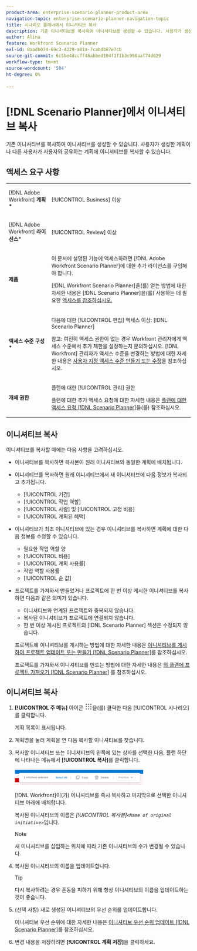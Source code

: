 ```yaml
---
product-area: enterprise-scenario-planner-product-area
navigation-topic: enterprise-scenario-planner-navigation-topic
title: 시나리오 플래너에서 이니셔티브 복사
description: 기존 이니셔티브를 복사하여 이니셔티브를 생성할 수 있습니다. 사용자가 생성한 계획이나 다른 사용자가 사용자와 공유하는 계획에 이니셔티브를 복사할 수 있습니다.
author: Alina
feature: Workfront Scenario Planner
exl-id: 0aadb074-69c3-4229-a01a-7cabdb87e7cb
source-git-commit: 6c5be4dccff46abbed104f1f1b3c958aaf74d629
workflow-type: tm+mt
source-wordcount: '504'
ht-degree: 0%

---
```


# [!DNL Scenario Planner]에서 이니셔티브 복사

기존 이니셔티브를 복사하여 이니셔티브를 생성할 수 있습니다. 사용자가 생성한 계획이나 다른 사용자가 사용자와 공유하는 계획에 이니셔티브를 복사할 수 있습니다.

## 액세스 요구 사항

<table style="table-layout:auto"> 
 <col> 
 <col> 
 <tbody> 
  <tr> 
   <td> <p>[!DNL Adobe Workfront]<b> 계획*</b> </p> </td> 
   <td>[!UICONTROL Business] 이상</td> 
  </tr> 
  <tr> 
   <td> <p>[!DNL Adobe Workfront]<b> 라이선스</b>*</p> </td> 
   <td> <p>[!UICONTROL Review] 이상</p> </td> 
  </tr> 
  <tr> 
   <td><b>제품</b> </td> 
   <td> <p>이 문서에 설명된 기능에 액세스하려면 [!DNL Adobe Workfront Scenario Planner]에 대한 추가 라이선스를 구입해야 합니다.</p> <p>[!DNL Workfront Scenario Planner]을(를) 얻는 방법에 대한 자세한 내용은 [!DNL Scenario Planner]</a>을(를) 사용하는 데 필요한 <a href="../scenario-planner/access-needed-to-use-sp.md" class="MCXref xref">액세스를 참조하십시오. </p> </td> 
  </tr> 
  <tr data-mc-conditions=""> 
   <td><strong>액세스 수준 구성*</strong> </td> 
   <td> <p>다음에 대한 [!UICONTROL 편집] 액세스 이상: [!DNL Scenario Planner]</p> <p>참고: 여전히 액세스 권한이 없는 경우 Workfront 관리자에게 액세스 수준에서 추가 제한을 설정하는지 문의하십시오. [!DNL Workfront] 관리자가 액세스 수준을 변경하는 방법에 대한 자세한 내용은 <a href="../administration-and-setup/add-users/configure-and-grant-access/create-modify-access-levels.md" class="MCXref xref">사용자 지정 액세스 수준 만들기 또는 수정</a>을 참조하십시오.</p> </td> 
  </tr> 
  <tr data-mc-conditions=""> 
   <td> <p><strong>개체 권한</strong> </p> </td> 
   <td> <p>플랜에 대한 [!UICONTROL 관리] 권한</p> <p>플랜에 대한 추가 액세스 요청에 대한 자세한 내용은 <a href="../scenario-planner/request-access-to-plan.md" class="MCXref xref">플랜에 대한 액세스 요청 [!DNL Scenario Planner]</a>을(를) 참조하십시오.</p> </td> 
  </tr> 
 </tbody> 
</table>

## 이니셔티브 복사

이니셔티브를 복사할 때에는 다음 사항을 고려하십시오.

* 이니셔티브를 복사하면 복사본이 원래 이니셔티브와 동일한 계획에 배치됩니다.
* 이니셔티브를 복사하면 원래 이니셔티브에서 새 이니셔티브에 다음 정보가 복사되고 추가됩니다.

   * [!UICONTROL 기간]
   * [!UICONTROL 작업 역할]
   * [!UICONTROL 사람] 및 [!UICONTROL 고정 비용]
   * [!UICONTROL 계획된 혜택]

* 이니셔티브가 최초 이니셔티브에 있는 경우 이니셔티브를 복사하면 계획에 대한 다음 정보를 수정할 수 있습니다.

   * 필요한 작업 역할 양
   * [!UICONTROL 비용]
   * [!UICONTROL 계획 사용률]
   * 작업 역할 사용률
   * [!UICONTROL 순 값]

* 프로젝트를 가져와서 만들었거나 프로젝트에 한 번 이상 게시한 이니셔티브를 복사하면 다음과 같은 의미가 있습니다.

   * 이니셔티브와 연계된 프로젝트와 중복되지 않습니다.
   * 복사된 이니셔티브가 프로젝트에 연결되지 않습니다.
   * 한 번 이상 게시된 프로젝트의 [!DNL Scenario Planner] 섹션은 수정되지 않습니다.

  프로젝트에 이니셔티브를 게시하는 방법에 대한 자세한 내용은 [이니셔티브를 게시하여 프로젝트 업데이트 또는 만들기 [!DNL Scenario Planner]](../scenario-planner/publish-scenarios-update-projects.md)를 참조하십시오.

  프로젝트를 가져와서 이니셔티브를 만드는 방법에 대한 자세한 내용은 [의 플랜에 프로젝트 가져오기 [!DNL Scenario Planner]](../scenario-planner/import-projects-to-plans.md) 를 참조하십시오.

## 이니셔티브 복사

1. **[!UICONTROL 주 메뉴]** 아이콘 ![](assets/main-menu-icon.png)을(를) 클릭한 다음 [!UICONTROL 시나리오]를 클릭합니다.

   계획 목록이 표시됩니다.

1. 계획명을 눌러 계획을 연 다음 복사할 이니셔티브를 찾습니다.
1. 복사할 이니셔티브 또는 이니셔티브의 왼쪽에 있는 상자를 선택한 다음, 플랜 하단에 나타나는 메뉴에서 **[!UICONTROL 복사]**&#x200B;를 클릭합니다.

   ![](assets/bottom-manage-initiative-menu-350x45.png)

   [!DNL Workfront]이(가) 이니셔티브를 즉시 복사하고 마지막으로 선택한 이니셔티브 아래에 배치합니다.

   복사된 이니셔티브의 이름은 *[!UICONTROL 복사본]`<Name of original initiative>`*&#x200B;입니다.

   >[!NOTE]
   >
   >새 이니셔티브를 삽입하는 위치에 따라 기존 이니셔티브의 수가 변경될 수 있습니다.

1. 복사된 이니셔티브의 이름을 업데이트합니다.

   >[!TIP]
   >
   >다시 복사하려는 경우 혼동을 피하기 위해 항상 이니셔티브의 이름을 업데이트하는 것이 좋습니다.

1. (선택 사항) 새로 생성된 이니셔티브의 우선 순위를 업데이트합니다.

   이니셔티브 우선 순위에 대한 자세한 내용은 [이니셔티브 우선 순위 업데이트 [!DNL Scenario Planner]](../scenario-planner/prioritize-initiatives.md)를 참조하십시오.

1. 변경 내용을 저장하려면 **[!UICONTROL 계획 저장]**&#x200B;을 클릭하세요.
